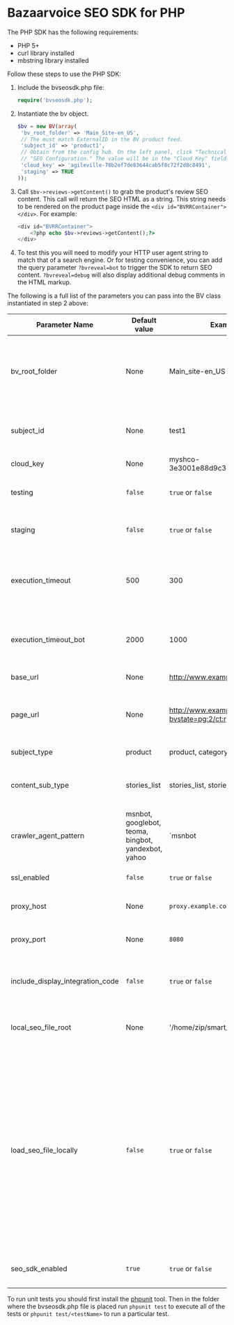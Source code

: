 # Bazaarvoice SEO SDK for PHP

The PHP SDK has the following requirements:

* PHP 5+
* curl library installed
* mbstring library installed

Follow these steps to use the PHP SDK:

1. Include the bvseosdk.php file:

    ```php
    require('bvseosdk.php');
    ```

2. Instantiate the bv object.

    ```php
    $bv = new BV(array(
     'bv_root_folder' => 'Main_Site-en_US',
     // The must match ExternalID in the BV product feed.
     'subject_id' => 'product1',
     // Obtain from the config hub. On the left panel, click "Technical Setup" >
     // "SEO Configuration." The value will be in the "Cloud Key" field.
     'cloud_key' => 'agileville-78b2ef7de83644cab5f8c72f2d8c8491',
     'staging' => TRUE
    ));
    ```

3. Call `$bv->reviews->getContent()` to grab the product's review SEO content.
This call will return the SEO HTML as a string. This string needs to be rendered
on the product page inside the `<div id="BVRRContainer"></div>`. For example:

    ```php
    <div id="BVRRContainer">
        <?php echo $bv->reviews->getContent();?>
    </div>
    ```

4. To test this you will need to modify your HTTP user agent string to match
that of a search engine. Or for testing convenience, you can add the query
parameter `?bvreveal=bot` to trigger the SDK to return SEO content.
`?bvreveal=debug` will also display additional debug comments in the HTML
markup.

The following is a full list of the parameters you can pass into the BV class
instantiated in step 2 above:

Parameter Name | Default value | Example Values | Required? | Notes
-------------- | ------------- | -------------- | --------- | -----
bv_root_folder |  None | Main_site-en_US | Yes | For PRR customers the root folder is the display code. For Conversations customers unique root folders are created for each deployment zone and locale. |
subject_id |  None | test1 | Yes | The subject ID needs to match the product ID in the product data feed used to power your display of UGC.|
cloud_key |  None | myshco-3e3001e88d9c32d19a17cafacb81bec7 | Yes | Will be provided by the Bazaarvoice team.  |
testing |  `false` | `true` or `false` | No | If set `true` the SDK will pull SEO content from the QA location rather than production. |
staging |  `false` | `true` or `false` | No | If set `true` the SDK will pull SEO content from staging rather than production. |
execution_timeout | 500 | 300 | No | Integer in ms. Period of time before the BVSEO injection times out for user agents that do not match the criteria set in `crawler_agent_pattern`. |
execution_timeout_bot | 2000 | 1000 | No | Integer in ms. Period of time before the BVSEO injection times out for user agents that match the criteria set in `crawler_agent_pattern`. |
base_url | None |  http://www.example.com/pdp/test1 | Yes | The base URL for the current page. |
page_url | None | http://www.example.com/pdp/test1?bvstate=pg:2/ct:r | No | Provide the URL if using query parameters or fragments in your URLs that Google should not index. |
subject_type | product | product, category, entry, detail | No | Provide the subject type here if needed. |
content_sub_type | stories_list | stories_list, stories_grid | No | If `content_type` is set to `stories` then pass either `stories_list` or `stories_grid` as the content subtype. |
crawler_agent_pattern | msnbot, googlebot, teoma, bingbot, yandexbot, yahoo | `msnbot|google` | Any regex valid expression | Provide a regular expression to check the user agent header value. This is used to determine whether or not the current request is made by a search engine crawler. |
ssl_enabled | `false` | `true` or `false` | No | Set `true` to retrieve SEO content over HTTPS. |
proxy_host | None | `proxy.example.com` | No | If using a proxy to access SEO content, set the host here. |
proxy_port | None | `8080` | No | If using a proxy to access SEO content, set the port number here. |
include_display_integration_code | `false` | `true` or `false` | No | Set `true` to include the Javascript that powers the display. The `bvapi.js` file must be included separately. |
local_seo_file_root |  None | '/home/zip/smart_seo/' | No | If using a local file configuration, provide the absolute path to the unzipped directory of Smart SEO content. |
load_seo_file_locally |  `false` | `true` or `false` | No | Set `true` to load content from the local directory specified in `local_seo_file_root`. Local file configurations are not recommended, but may be required to overcome system limitations. A local file system can be be fragile since Bazaarvoice is not responsible for the daily retrieval, unpacking, and distribution of SEO files. To enable local files, both `load_seo_file_locally` and `local_seo_file_root` must be set.  |
seo_sdk_enabled | `true` | `true` or `false` | No | Set `false` to disable the SDK operation and return empty strings in place of content. |

To run unit tests you should first install the [phpunit][1] tool. Then in the
folder where the bvseosdk.php file is placed run `phpunit test` to execute all
of the tests or `phpunit test/<testName>` to run a particular test.

[1]: https://phpunit.de/getting-started.html
